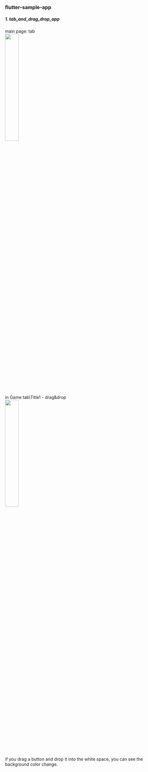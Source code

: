 ### flutter-sample-app

##### 1. tab_and_drag_drop_app
main page: tab    
<img src = "https://user-images.githubusercontent.com/88701071/128815771-29fcfcdf-9d98-4826-92c0-118d54763f1c.png" width="30%" height="30%">

in Game tab\Title1 - drag&drop    
<img src = "https://user-images.githubusercontent.com/88701071/128815793-400d98e5-8c3b-4a96-9c95-bd2093768293.png" width="30%" height="30%">    
if you drag a button and drop it into the white space, you can see the background color change.

